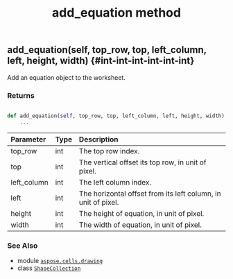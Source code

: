 ﻿---
title: add_equation method
second_title: Aspose.Cells for Python via .NET API References
description: 
type: docs
weight: 100
url: /aspose.cells.drawing/shapecollection/add_equation/
is_root: false
---

## add_equation(self, top_row, top, left_column, left, height, width) {#int-int-int-int-int-int}

Add an equation object to the worksheet.


### Returns 





```python

def add_equation(self, top_row, top, left_column, left, height, width):
    ...
```


| Parameter | Type | Description |
| :- | :- | :- |
| top_row | int | The top row index. |
| top | int | The vertical  offset its top row, in unit of pixel. |
| left_column | int | The left column index. |
| left | int | The horizontal offset from its left column, in unit of pixel. |
| height | int | The height of equation, in unit of pixel. |
| width | int | The width of equation, in unit of pixel. |



### See Also
* module [`aspose.cells.drawing`](../../)
* class [`ShapeCollection`](/cells/python-net/aspose.cells.drawing/shapecollection)
